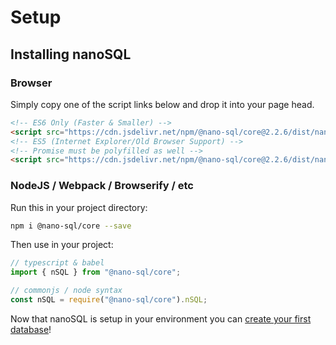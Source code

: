 # Setup

## Installing nanoSQL

### Browser
Simply copy one of the script links below and drop it into your page head.
```html
<!-- ES6 Only (Faster & Smaller) -->
<script src="https://cdn.jsdelivr.net/npm/@nano-sql/core@2.2.6/dist/nano-sql.min.js" integrity="sha256-ziW9q4EqmKiwdQI6KIb3hk5vkrKoQJRrRZ6cSrMC3+4=" crossorigin="anonymous"></script>
<!-- ES5 (Internet Explorer/Old Browser Support) -->
<!-- Promise must be polyfilled as well -->
<script src="https://cdn.jsdelivr.net/npm/@nano-sql/core@2.2.6/dist/nano-sql.min.es5.js" integrity="sha256-MCMif4Gk/Y6kgQN7RF6/nTNF1Do6JICsfxL8VlzU/Cw=" crossorigin="anonymous"></script>
```

### NodeJS / Webpack / Browserify / etc
Run this in your project directory:
```sh
npm i @nano-sql/core --save
```

Then use in your project:
```ts
// typescript & babel
import { nSQL } from "@nano-sql/core";

// commonjs / node syntax
const nSQL = require("@nano-sql/core").nSQL;
```

Now that nanoSQL is setup in your environment you can [create your first database](/databases.html)!